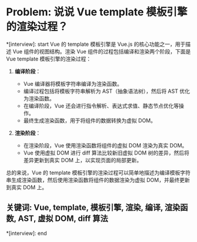 # Problem: 说说 Vue template 模板引擎的渲染过程？

*[interview]: start
Vue 的 template 模板引擎是 Vue.js 的核心功能之一，用于描述 Vue 组件的视图结构。渲染 Vue 组件的过程包括编译和渲染两个阶段，下面是 Vue template 模板引擎的渲染过程：

1. **编译阶段**：
   - Vue 编译器将模板字符串编译为渲染函数。
   - 编译过程包括将模板字符串解析为 AST（抽象语法树），然后将 AST 优化为渲染函数。
   - 在编译阶段，Vue 还会进行指令解析、表达式求值、静态节点优化等操作。
   - 最终生成渲染函数，用于将组件的数据转换为虚拟 DOM。

2. **渲染阶段**：
   - 在渲染阶段，Vue 使用渲染函数将组件的虚拟 DOM 渲染为真实 DOM。
   - Vue 使用虚拟 DOM 进行 diff 算法比较新旧虚拟 DOM 树的差异，然后将差异更新到真实 DOM 上，以实现页面的局部更新。

总的来说，Vue 的 template 模板引擎的渲染过程可以简单地描述为编译模板字符串生成渲染函数，然后使用渲染函数将组件的数据渲染为虚拟 DOM，并最终更新到真实 DOM 上。

## 关键词: Vue, template, 模板引擎, 渲染, 编译, 渲染函数, AST, 虚拟 DOM, diff 算法
*[interview]: end
